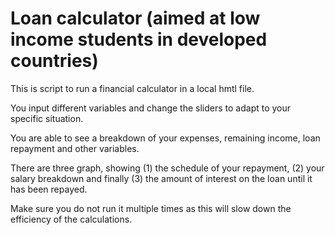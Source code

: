 # Loan calculator (aimed at low income students in developed countries)
This is script to run a financial calculator in a local hmtl file.

You input different variables and change the sliders to adapt to your specific situation.

You are able to see a breakdown of your expenses, remaining income, loan repayment and other variables.

There are three graph, showing (1) the schedule of your repayment, (2) your salary breakdown and finally (3) the amount of interest on the loan until it has been repayed.

Make sure you do not run it multiple times as this will slow down the efficiency of the calculations.

